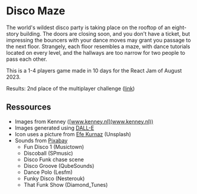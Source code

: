 # Disco Maze

The world's wildest disco party is taking place on the rooftop of an eight-story building. The doors are closing soon, and you don't have a ticket, but impressing the bouncers with your dance moves may grant you passage to the next floor. Strangely, each floor resembles a maze, with dance tutorials located on every level, and the hallways are too narrow for two people to pass each other.

This is a 1-4 players game made in 10 days for the React Jam of August 2023.

Results: 2nd place of the multiplayer challenge ([link](https://summer-2023.reactjam.com/winners))

## Ressources

- Images from Kenney ([www.kenney.nl](www.kenney.nl))
- Images generated using [DALL-E](https://labs.openai.com)
- Icon uses a picture from [Efe Kurnaz](https://unsplash.com/fr/@efekurnaz) (Unsplash)
- Sounds from [Pixabay](https://pixabay.com)
  - Fun Disco 1 (Musictown)
  - Discoball (SPmusic)
  - Disco Funk chase scene
  - Disco Groove (QubeSounds)
  - Dance Polo (Lesfm)
  - Funky Disco (Nesterouk)
  - That Funk Show (Diamond_Tunes)
